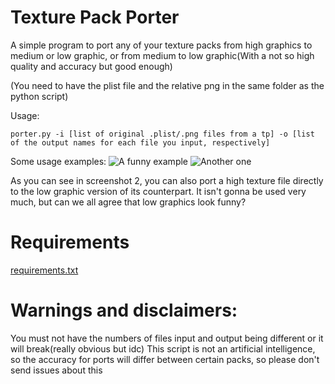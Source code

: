 

# Texture Pack Porter

A simple program to port any of your texture packs from high graphics to medium or low graphic, or from medium to low graphic(With a not so high quality and accuracy but good enough)

(You need to have the plist file and the relative png in the same folder as the python script)

Usage:

```porter.py -i [list of original .plist/.png files from a tp] -o [list of the output names for each file you input, respectively]```

Some usage examples:
![A funny example](https://cdn.discordapp.com/attachments/776630512327458837/845705289382625380/Screenshot_2021-05-22-23-47-59-580_com.termux.png)
![Another one](https://cdn.discordapp.com/attachments/776630512327458837/845705300447330324/Screenshot_2021-05-22-23-50-33-821_com.termux.png)

As you can see in screenshot 2, you can also port a high texture file directly to the low graphic version of its counterpart. It isn't gonna be used very much, but can we all agree that low graphics look funny?


# Requirements
[requirements.txt](https://github.com/Weebifying/TPPorter/blob/main/requirements.txt)

# Warnings and disclaimers:

You must not have the numbers of files input and output being different or it will break(really obvious but idc)
This script is not an artificial intelligence, so the accuracy for ports will differ between certain packs, so please don't send issues about this
